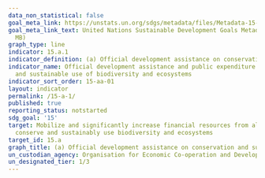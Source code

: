 ```yaml
---
data_non_statistical: false
goal_meta_link: https://unstats.un.org/sdgs/metadata/files/Metadata-15-0a-01.pdf
goal_meta_link_text: United Nations Sustainable Development Goals Metadata (PDF 4.0
  MB)
graph_type: line
indicator: 15.a.1
indicator_definition: (a) Official development assistance on conservation and sustainable use of biodiversity; and (b) revenue generated and finance mobilized from biodiversity-relevant economic instruments
indicator_name: Official development assistance and public expenditure on conservation
  and sustainable use of biodiversity and ecosystems
indicator_sort_order: 15-aa-01
layout: indicator
permalink: /15-a-1/
published: true
reporting_status: notstarted
sdg_goal: '15'
target: Mobilize and significantly increase financial resources from all sources to
  conserve and sustainably use biodiversity and ecosystems
target_id: 15.a
graph_title: (a) Official development assistance on conservation and sustainable use of biodiversity; and (b) revenue generated and finance mobilized from biodiversity-relevant economic instruments
un_custodian_agency: Organisation for Economic Co-operation and Development (OECD)
un_designated_tier: 1/3
---
```

